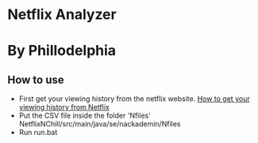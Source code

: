 # Netflix Analyzer
# By Phillodelphia
## How to use
- First get your viewing history from the netflix website. [How to get your viewing history from Netflix](https://help.netflix.com/sv/node/101917)
- Put the CSV file inside the folder 'Nfiles' NetflixNChill/src/main/java/se/nackademin/Nfiles
- Run run.bat
